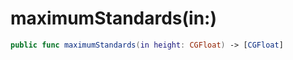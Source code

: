 # maximumStandards(in:​)

``` swift
public func maximumStandards(in height:​ CGFloat) -> [CGFloat]
```
